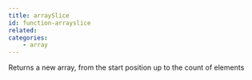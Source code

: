 ```yaml
---
title: arraySlice
id: function-arrayslice
related:
categories:
    - array
---
```


Returns a new array, from the start position up to the count of elements